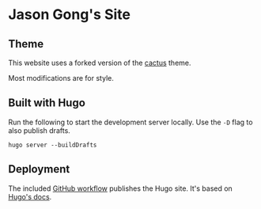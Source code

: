 # Jason Gong's Site

## Theme

This website uses a forked version of the [cactus](https://github.com/gongjason/hugo-theme-cactus/tree/a27a14348040b919818cbc862e3667c05f90b077) theme.

Most modifications are for style.

## Built with Hugo

Run the following to start the development server locally. Use the `-D` flag to also publish drafts.

```shell
hugo server --buildDrafts
```

## Deployment

The included [GitHub workflow](.github/workflows/hugo.yml) publishes the Hugo site. It's based on [Hugo's docs](https://gohugo.io/hosting-and-deployment/hosting-on-github/#build-hugo-with-github-action).
